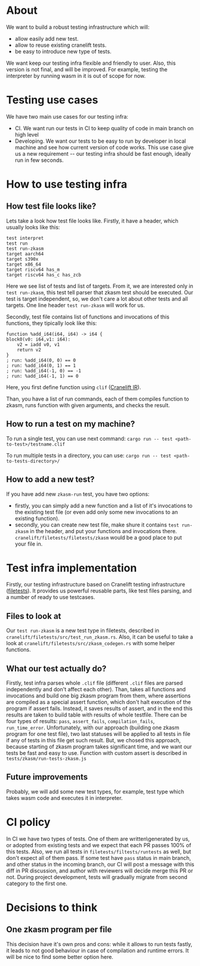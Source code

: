 # About

We want to build a robust testing infrastructure which will:

- allow easily add new test.
- allow to reuse existing cranelift tests.
- be easy to introduce new type of tests.

We want keep our testing infra flexible and friendly to user. Also, this version is not final, and will be improved. For example, testing the interpreter by running wasm in it is out of scope for now.


# Testing use cases

We have two main use cases for our testing infra:

- CI. We want run our tests in CI to keep quality of code in main branch on high level
- Developing. We want our tests to be easy to run by developer in local machine and see how current version of code works. This use case give us a new requirement -- our testing infra should be fast enough, ideally run in few seconds.

# How to use testing infra

## How test file looks like?

Lets take a look how test file looks like. 
Firstly, it have a header, which usually looks like this:

```
test interpret
test run
test run-zkasm
target aarch64
target s390x
target x86_64
target riscv64 has_m
target riscv64 has_c has_zcb
```

Here we see list of tests and list of targets. From it, we are interested only in `test run-zkasm`, this test tell parser that zkasm test should be executed. Our test is target independent, so, we don't care a lot about other tests and all targets. One line header `test run-zkasm` will work for us.

Secondly, test file contains list of functions and invocations of this functions, they tipically look like this:

```
function %add_i64(i64, i64) -> i64 {
block0(v0: i64,v1: i64):
    v2 = iadd v0, v1
    return v2
}
; run: %add_i64(0, 0) == 0
; run: %add_i64(0, 1) == 1
; run: %add_i64(-1, 0) == -1
; run: %add_i64(-1, 1) == 0
```

Here, you first define function using `clif` ([Cranelift IR](https://github.com/bytecodealliance/wasmtime/blob/main/cranelift/docs/ir.md)).

Than, you have a list of run commands, each of them compiles function to zkasm, runs function with given arguments, and checks the result.

## How to run a test on my machine?

To run a single test, you can use next command:
`cargo run -- test <path-to-test>/testname.clif`

To run multiple tests in a directory, you can use:
`cargo run -- test <path-to-tests-directory>/`

## How to add a new test?

If you have add new `zkasm-run` test, you have two options:

- firstly, you can simply add a new function and a list of it's invocations to the existing test file (or even add only some new invocations to an existing function).
- secondly, you can create new test file, make shure it contains `test run-zkasm` in the header, and put your functions and invocations there. `cranelift/filetests/filetests/zkasm` would be a good place to put your file in.

# Test infra implementation

Firstly, our testing infrastructure based on Cranelift testing infrastructure ([filetests](https://github.com/bytecodealliance/wasmtime/blob/main/cranelift/docs/testing.md)). It provides us powerful reusable parts, like test files parsing, and a number of ready to use testcases.

## Files to look at

Our `test run-zkasm` is a new test type in filetests, described in `cranelift/filetests/src/test_run_zkasm.rs`.
Also, it can be useful to take a look at `cranelift/filetests/src/zkasm_codegen.rs` with some helper functions.

## What our test actually do?

Firstly, test infra parses whole `.clif` file (different `.clif` files are parsed independently and don't affect each other). Than, takes all functions and invocations and build one big zkasm program from them, where assertions are compiled as a special assert function, which don't halt execution of the program if assert fails. Instead, it saves results of assert, and in the end this results are taken to build table with results of whole testfile. There can be four types of results: `pass`, `assert_fails`, `compilation_fails`, `run_time_error`. Unfortunately, with our approach (building one zkasm program for one test file), two last statuses will be applied to all tests in file if any of tests in this file get such result. But, we chosed this approach, because starting of zkasm program takes significant time, and we want our tests be fast and easy to use. Function with custom assert is described in `tests/zkasm/run-tests-zkasm.js`

## Future improvements

Probably, we will add some new test types, for example, test type which takes wasm code and executes it in interpreter.

# CI policy

In CI we have two types of tests. One of them are written\generated by us, or adopted from existing tests and we expect that each PR passes 100% of this tests. Also, we run all tests in `filetests/filtests/runtests` as well, but don't expect all of them pass. If some test have `pass` status in main branch, and other status in the incoming branch, our CI will post a message with this diff in PR discussion, and author with reviewers will decide merge this PR or not. During project development, tests will gradually migrate from second category to the first one.


# Decisions to think

## One zkasm program per file

This decision have it's own pros and cons: while it allows to run tests fastly, it leads to not good behaviour in case of compilation and runtime errors. It will be nice to find some better option here.
